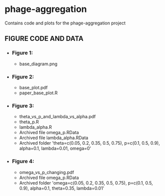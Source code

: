 # phage-aggregation

Contains code and plots for the phage-aggregation project

## FIGURE CODE AND DATA

- ### Figure 1:
  - base_diagram.png
 
- ### Figure 2:
  - base_plot.pdf
  - paper_base_plot.R
 
- ### Figure 3:
  - theta_vs_p_and_lambda_vs_alpha.pdf
  - theta_p.R
  - lambda_alpha.R
  - Archived file omega_p.RData
  - Archived file lambda_alpha.RData
  - Archived folder 'theta=c(0.05, 0.2, 0.35, 0.5, 0.75), p=c(0.1, 0.5, 0.9), alpha=0.1, lambda=0.01, omega=0'

- ### Figure 4:
  - omega_vs_p_changing.pdf
  - Archived file omega_p.RData
  - Archived folder 'omega=c(0.05, 0.2, 0.35, 0.5, 0.75), p=c(0.1, 0.5, 0.9), alpha=0.1, theta=0.35, lambda=0.01'
